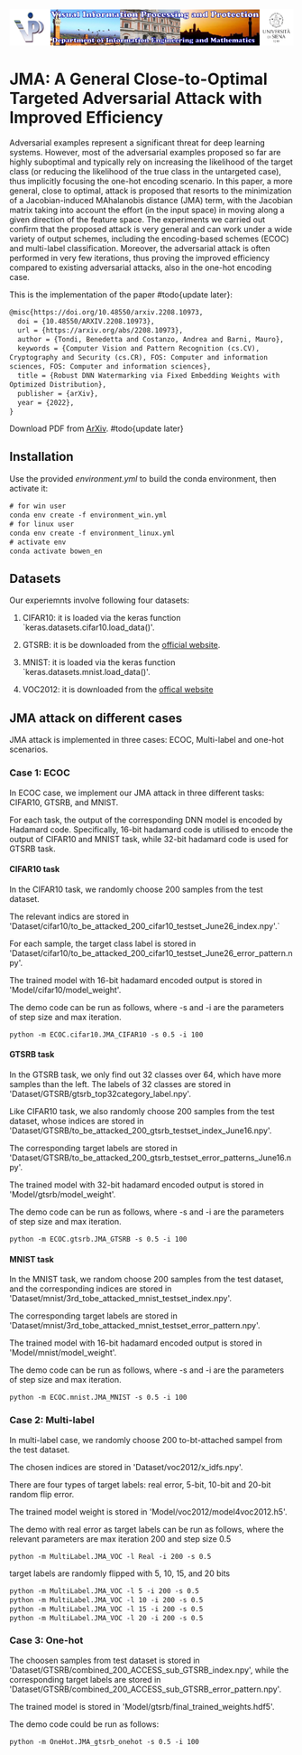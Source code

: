 ![Image](vippdiism.png)

# JMA: A General Close-to-Optimal Targeted Adversarial Attack with Improved Efficiency
Adversarial examples represent a significant threat for deep learning systems. However, most of the adversarial examples proposed so far are highly suboptimal and typically rely on increasing the likelihood of the target class (or reducing the likelihood of the true class in the untargeted case), thus implicitly focusing the one-hot encoding scenario. In this paper, a more general, close to optimal, attack is proposed that resorts to the minimization of a Jacobian-induced MAhalanobis distance (JMA) term, with the Jacobian matrix taking into account the effort (in the input space) in moving along a given direction of the feature space. The experiments we carried out confirm that the proposed attack is very general and can work under a wide variety of output schemes, including the encoding-based schemes (ECOC) and multi-label classification. Moreover, the adversarial attack is often performed in very few iterations, thus proving the improved efficiency compared to existing adversarial attacks, also in the one-hot encoding case.

This is the implementation of the paper #todo{update later}:
~~~
@misc{https://doi.org/10.48550/arxiv.2208.10973,
  doi = {10.48550/ARXIV.2208.10973},
  url = {https://arxiv.org/abs/2208.10973},
  author = {Tondi, Benedetta and Costanzo, Andrea and Barni, Mauro},
  keywords = {Computer Vision and Pattern Recognition (cs.CV), Cryptography and Security (cs.CR), FOS: Computer and information sciences, FOS: Computer and information sciences},
  title = {Robust DNN Watermarking via Fixed Embedding Weights with Optimized Distribution},
  publisher = {arXiv},
  year = {2022},
}
~~~
Download PDF from [ArXiv](https://arxiv.org/abs/2208.10973). #todo{update later}

## Installation

Use the provided *environment.yml* to build the conda environment, then activate it:
~~~
# for win user
conda env create -f environment_win.yml
# for linux user
conda env create -f environment_linux.yml
# activate env
conda activate bowen_en
~~~

## Datasets
Our experiemnts involve following four datasets:

1. CIFAR10: it is loaded via the keras function `keras.datasets.cifar10.load_data()'.

2. GTSRB: it is be downloaded from the [official website](https://sid.erda.dk/public/archives/daaeac0d7ce1152aea9b61d9f1e19370/GTSRB_Final_Test_Images.zip).

3. MNIST: it is loaded via the keras function `keras.datasets.mnist.load_data()'.

4. VOC2012: it is downloaded from the [offical website](http://host.robots.ox.ac.uk/pascal/VOC/voc2012/)

## JMA attack on different cases
JMA attack is implemented in three cases: ECOC, Multi-label and one-hot scenarios.
### Case 1: ECOC
In ECOC case, we implement our JMA attack in three different tasks: CIFAR10, GTSRB, and MNIST.
 
For each task, the output of the corresponding DNN model is encoded by Hadamard code. Specifically, 16-bit hadamard code is utilised to encode the output of CIFAR10 and MNIST task, while 32-bit hadamard code is used for GTSRB task. 

#### CIFAR10 task
In the CIFAR10 task, we randomly choose 200 samples from the test dataset.
 
The relevant indics are stored in 'Dataset/cifar10/to_be_attacked_200_cifar10_testset_June26_index.npy'.`

For each sample, the target class label is stored in 'Dataset/cifar10/to_be_attacked_200_cifar10_testset_June26_error_pattern.npy'.

The trained model with 16-bit hadamard encoded output is stored in 'Model/cifar10/model_weight'.

The demo code can be run as follows, where -s and -i are the parameters of step size and max iteration.
```
python -m ECOC.cifar10.JMA_CIFAR10 -s 0.5 -i 100
```

#### GTSRB task
In the GTSRB task, we only find out 32 classes over 64, which have more samples than the left. The labels of 32 classes are stored in 'Dataset/GTSRB/gtsrb_top32category_label.npy'.

Like CIFAR10 task, we also randomly choose 200 samples from the test dataset, whose indices are stored in 'Dataset/GTSRB/to_be_attacked_200_gtsrb_testset_index_June16.npy'.

The corresponding target labels are stored in 'Dataset/GTSRB/to_be_attacked_200_gtsrb_testset_error_patterns_June16.npy'.

The trained model with 32-bit hadamard encoded output is stored in 'Model/gtsrb/model_weight'.

The demo code can be run as follows, where -s and -i are the parameters of step size and max iteration.
```
python -m ECOC.gtsrb.JMA_GTSRB -s 0.5 -i 100
```

#### MNIST task
In the MNIST task, we random choose 200 samples from the test dataset, and the corresponding indices are stored in 'Dataset/mnist/3rd_tobe_attacked_mnist_testset_index.npy'.

The corresponding target labels are stored in 'Dataset/mnist/3rd_tobe_attacked_mnist_testset_error_pattern.npy'.

The trained model with 16-bit hadamard encoded output is stored in 'Model/mnist/model_weight'.

The demo code can be run as follows, where -s and -i are the parameters of step size and max iteration.
```
python -m ECOC.mnist.JMA_MNIST -s 0.5 -i 100
```


### Case 2: Multi-label
In multi-label case, we randomly choose 200 to-bt-attached sampel from the test dataset.

The chosen indices are stored in 'Dataset/voc2012/x_idfs.npy'.

There are four types of target labels: real error, 5-bit, 10-bit and 20-bit random flip error. 

The trained model weight is stored in 'Model/voc2012/model4voc2012.h5'.

The demo with real error as target labels can be run as follows, where the relevant parameters are max iteration 200 and step size 0.5
```
python -m MultiLabel.JMA_VOC -l Real -i 200 -s 0.5
```

target labels are randomly flipped with 5, 10, 15, and 20 bits
```
python -m MultiLabel.JMA_VOC -l 5 -i 200 -s 0.5
python -m MultiLabel.JMA_VOC -l 10 -i 200 -s 0.5
python -m MultiLabel.JMA_VOC -l 15 -i 200 -s 0.5
python -m MultiLabel.JMA_VOC -l 20 -i 200 -s 0.5
```

### Case 3: One-hot
The choosen samples from test dataset is stored in 'Dataset/GTSRB/combined_200_ACCESS_sub_GTSRB_index.npy', while the corresponding
target labels are stored in 'Dataset/GTSRB/combined_200_ACCESS_sub_GTSRB_error_pattern.npy'.

The trained model is stored in 'Model/gtsrb/final_trained_weights.hdf5'.

The demo code could be run as follows:
```
python -m OneHot.JMA_gtsrb_onehot -s 0.5 -i 100
```




